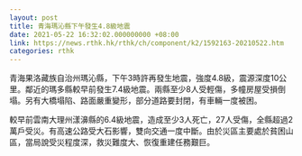 ```yaml
---
layout: post
title: 青海瑪沁縣下午發生4.8級地震
date: 2021-05-22 16:32:02.000000000 +08:00
link: https://news.rthk.hk/rthk/ch/component/k2/1592163-20210522.htm
categories: rthk
---
```


青海果洛藏族自治州瑪沁縣，下午3時許再發生地震，強度4.8級，震源深度10公里。鄰近的瑪多縣較早前發生7.4級地震。兩縣至少8人受輕傷，多幢房屋受損倒塌。另有大橋塌陷、路面嚴重變形，部分道路要封閉，有車輛一度被困。

較早前雲南大理州漾濞縣的6.4級地震，造成至少3人死亡，27人受傷，全縣超過2萬戶受災。有高速公路受大石影響，雙向交通一度中斷。由於災區主要處於貧困山區，當局說受災程度深，救災難度大、恢復重建任務艱巨。
